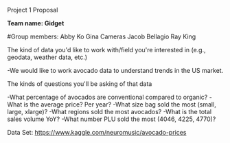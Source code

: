 Project 1 Proposal

**Team name: Gidget**

#Group members:
Abby Ko
Gina Cameras
Jacob Bellagio
Ray King


The kind of data you'd like to work with/field you're interested in (e.g., geodata, weather data, etc.)


-We would like to work avocado data to understand trends in the US market.


The kinds of questions you'll be asking of that data


-What percentage of avocados are conventional compared to organic?
-What is the average price? Per year?
-What size bag sold the most (small, large, xlarge)?
-What regions sold the most avocados?
-What is the total sales volume YoY?
-What number PLU sold the most (4046, 4225, 4770)?


Data Set: https://www.kaggle.com/neuromusic/avocado-prices
